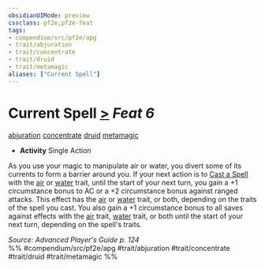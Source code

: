 ```yaml
---
obsidianUIMode: preview
cssclass: pf2e,pf2e-feat
tags:
- compendium/src/pf2e/apg
- trait/abjuration
- trait/concentrate
- trait/druid
- trait/metamagic
aliases: ["Current Spell"]
---
```

# Current Spell  [>](chapter-9-playing-the-game.md#Actions "Single Action") *Feat 6*  
[abjuration](abjuration.md "Abjuration School Trait")  [concentrate](concentrate.md "Concentrate Action & Ability Trait")  [druid](Reference/Rules/Traits/druid.md "Druid Class Trait")  [metamagic](metamagic.md "Metamagic General Trait")  

- **Activity** Single Action

As you use your magic to manipulate air or water, you divert some of its currents to form a barrier around you. If your next action is to [Cast a Spell](cast-a-spell.md) with the [air](air.md "Air Energy & Element Trait") or [water](water.md "Water Energy & Element Trait") trait, until the start of your next turn, you gain a +1 circumstance bonus to AC or a +2 circumstance bonus against ranged attacks. This effect has the [air](air.md "Air Energy & Element Trait") or [water](water.md "Water Energy & Element Trait") trait, or both, depending on the traits of the spell you cast. You also gain a +1 circumstance bonus to all saves against effects with the [air](air.md "Air Energy & Element Trait") trait, [water](water.md "Water Energy & Element Trait") trait, or both until the start of your next turn, depending on the spell's traits.

*Source: Advanced Player's Guide p. 124*  
%% #compendium/src/pf2e/apg #trait/abjuration #trait/concentrate #trait/druid #trait/metamagic %%
